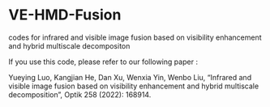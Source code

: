 # VE-HMD-Fusion
codes for infrared and visible image fusion based on visibility enhancement and hybrid multiscale decompositon

If you use this code, please refer to our following paper :

Yueying Luo, Kangjian He, Dan Xu, Wenxia Yin, Wenbo Liu, “Infrared and visible image fusion based on visibility enhancement and hybrid multiscale decomposition”,  Optik 258 (2022): 168914.
